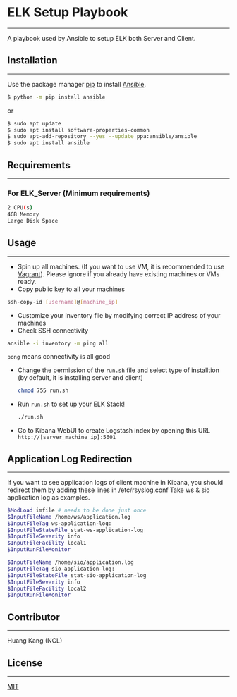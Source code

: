# ELK Setup Playbook
--------------

A playbook used by Ansible to setup ELK both Server and Client.

## Installation
--------------

Use the package manager [pip](https://pip.pypa.io/en/stable/) to install [Ansible](https://docs.ansible.com/ansible/latest/installation_guide/intro_installation.html).

```bash
$ python -m pip install ansible
```
or

```bash
$ sudo apt update
$ sudo apt install software-properties-common
$ sudo apt-add-repository --yes --update ppa:ansible/ansible
$ sudo apt install ansible
```
## Requirements
--------------

### For ELK_Server (Minimum requirements)
```bash
2 CPU(s)
4GB Memory
Large Disk Space
```

## Usage
--------------

-  Spin up all machines. (If you want to use VM, it is recommended to use [Vagrant](https://www.vagrantup.com/)). Please ignore if you already have existing machines or VMs ready.
-  Copy public key to all your machines 

  ```bash
  ssh-copy-id [username]@[machine_ip]
  ```

-  Customize your inventory file by modifying correct IP address of your machines
-  Check SSH connectivity

  ```bash
  ansible -i inventory -m ping all 
  ```
  `pong` means connectivity is all good

-  Change the permission of the `run.sh` file and select type of installtion (by default, it is installing server and client)

   ```bash
   chmod 755 run.sh
   ```

-  Run `run.sh` to set up your ELK Stack!

   ```bash
   ./run.sh
   ```

-  Go to Kibana WebUI to create Logstash index by opening this URL `http://[server_machine_ip]:5601`

## Application Log Redirection
--------------
If you want to see application logs of client machine in Kibana, you should redirect them by adding these lines in /etc/rsyslog.conf
Take ws & sio application log as examples.

```bash
$ModLoad imfile # needs to be done just once
$InputFileName /home/ws/application.log
$InputFileTag ws-application-log:
$InputFileStateFile stat-ws-application-log
$InputFileSeverity info
$InputFileFacility local1
$InputRunFileMonitor

$InputFileName /home/sio/application.log
$InputFileTag sio-application-log:
$InputFileStateFile stat-sio-application-log
$InputFileSeverity info
$InputFileFacility local2
$InputRunFileMonitor
```
## Contributor
--------------
Huang Kang (NCL)

## License
--------------
[MIT](https://choosealicense.com/licenses/mit/)
